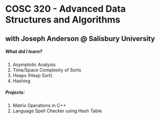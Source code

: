 # COSC 320 - Advanced Data Structures and Algorithms
## with Joseph Anderson @ Salisbury University

##### What did I learn?
1. Asymptotic Analysis
2. Time/Space Complexity of Sorts
3. Heaps (Heap Sort)
4. Hashing

##### Projects:
1. Matrix Operations in C++
2. Language Spell Checker using Hash Table
